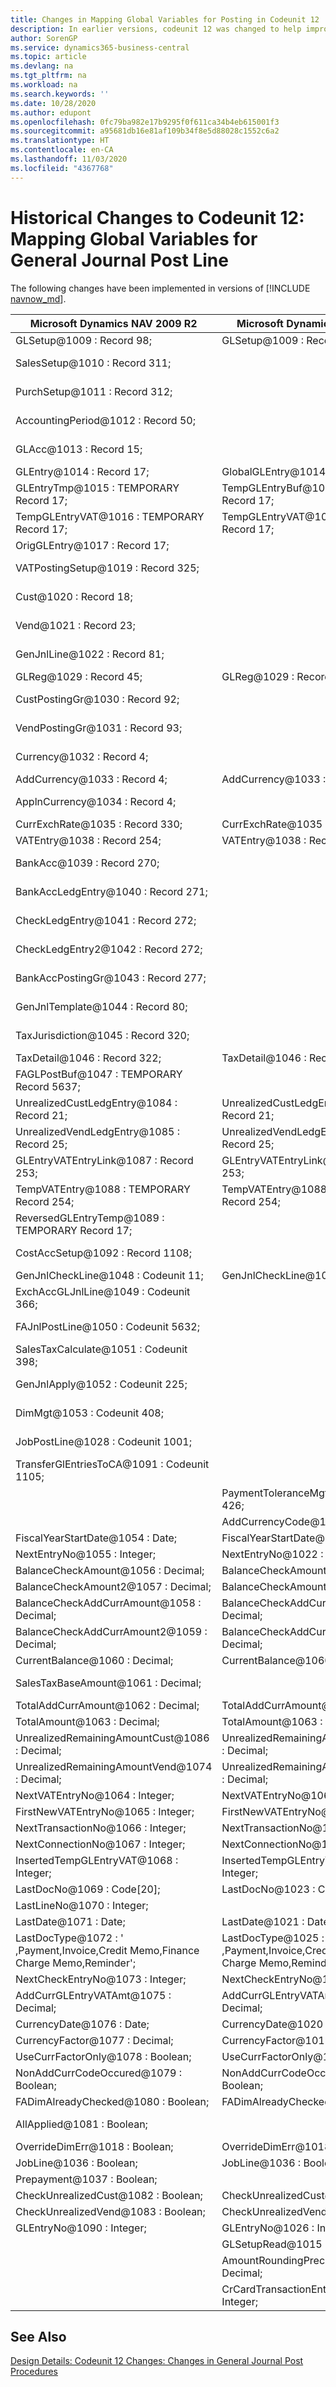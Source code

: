 ```yaml
---
title: Changes in Mapping Global Variables for Posting in Codeunit 12
description: In earlier versions, codeunit 12 was changed to help improve performance in posting from the general journal. Learn about the changes to the global variables.
author: SorenGP
ms.service: dynamics365-business-central
ms.topic: article
ms.devlang: na
ms.tgt_pltfrm: na
ms.workload: na
ms.search.keywords: ''
ms.date: 10/28/2020
ms.author: edupont
ms.openlocfilehash: 0fc79ba982e17b9295f0f611ca34b4eb615001f3
ms.sourcegitcommit: a95681db16e81af109b34f8e5d88028c1552c6a2
ms.translationtype: HT
ms.contentlocale: en-CA
ms.lasthandoff: 11/03/2020
ms.locfileid: "4367768"
---
```

# <a name="historical-changes-to-codeunit-12-mapping-global-variables-for-general-journal-post-line"></a>Historical Changes to Codeunit 12: Mapping Global Variables for General Journal Post Line

The following changes have been implemented in versions of [!INCLUDE [navnow_md](includes/navnow_md.md)].  

|**Microsoft Dynamics NAV 2009 R2**|**Microsoft Dynamics NAV 2013 R2**|**Comment**|  
|----------------------------------------|----------------------------------------|-----------------|  
|GLSetup@1009 : Record 98;|GLSetup@1009 : Record 98;|Unchanged|  
|SalesSetup@1010 : Record 311;||Changed to Local|  
|PurchSetup@1011 : Record 312;||Changed to Local|  
|AccountingPeriod@1012 : Record 50;||Changed to Local|  
|GLAcc@1013 : Record 15;||Changed to Local|  
|GLEntry@1014 : Record 17;|GlobalGLEntry@1014 : Record 17;|Renamed|  
|GLEntryTmp@1015 : TEMPORARY Record 17;|TempGLEntryBuf@1010 : TEMPORARY Record 17;|Renamed|  
|TempGLEntryVAT@1016 : TEMPORARY Record 17;|TempGLEntryVAT@1016 : TEMPORARY Record 17;|Unchanged|  
|OrigGLEntry@1017 : Record 17;||Deleted|  
|VATPostingSetup@1019 : Record 325;||Changed to Local|  
|Cust@1020 : Record 18;||Changed to Local|  
|Vend@1021 : Record 23;||Changed to Local|  
|GenJnlLine@1022 : Record 81;||Changed to Local|  
|GLReg@1029 : Record 45;|GLReg@1029 : Record 45;|Unchanged|  
|CustPostingGr@1030 : Record 92;||Changed to Local|  
|VendPostingGr@1031 : Record 93;||Changed to Local|  
|Currency@1032 : Record 4;||Changed to Local|  
|AddCurrency@1033 : Record 4;|AddCurrency@1033 : Record 4;|Unchanged|  
|ApplnCurrency@1034 : Record 4;||Changed to Local|  
|CurrExchRate@1035 : Record 330;|CurrExchRate@1035 : Record 330;|Unchanged|  
|VATEntry@1038 : Record 254;|VATEntry@1038 : Record 254;|Unchanged|  
|BankAcc@1039 : Record 270;||Changed to Local|  
|BankAccLedgEntry@1040 : Record 271;||Changed to Local|  
|CheckLedgEntry@1041 : Record 272;||Changed to Local|  
|CheckLedgEntry2@1042 : Record 272;||Changed to Local|  
|BankAccPostingGr@1043 : Record 277;||Changed to Local|  
|GenJnlTemplate@1044 : Record 80;||Changed to Local|  
|TaxJurisdiction@1045 : Record 320;||Changed to Local|  
|TaxDetail@1046 : Record 322;|TaxDetail@1046 : Record 322;|Unchanged|  
|FAGLPostBuf@1047 : TEMPORARY Record 5637;||Changed to Local|  
|UnrealizedCustLedgEntry@1084 : Record 21;|UnrealizedCustLedgEntry@1084 : Record 21;|Unchanged|  
|UnrealizedVendLedgEntry@1085 : Record 25;|UnrealizedVendLedgEntry@1085 : Record 25;|Unchanged|  
|GLEntryVATEntryLink@1087 : Record 253;|GLEntryVATEntryLink@1087 : Record 253;|Unchanged|  
|TempVATEntry@1088 : TEMPORARY Record 254;|TempVATEntry@1088 : TEMPORARY Record 254;|Unchanged|  
|ReversedGLEntryTemp@1089 : TEMPORARY Record 17;||Moved to Codeunit17|  
|CostAccSetup@1092 : Record 1108;||Changed to Local|  
|GenJnlCheckLine@1048 : Codeunit 11;|GenJnlCheckLine@1001 : Codeunit 11;|Unchanged|  
|ExchAccGLJnlLine@1049 : Codeunit 366;||Changed to Local|  
|FAJnlPostLine@1050 : Codeunit 5632;||Changed to Local|  
|SalesTaxCalculate@1051 : Codeunit 398;||Changed to Local|  
|GenJnlApply@1052 : Codeunit 225;||Changed to Local|  
|DimMgt@1053 : Codeunit 408;||Changed to Local|  
|JobPostLine@1028 : Codeunit 1001;||Changed to Local|  
|TransferGlEntriesToCA@1091 : Codeunit 1105;||Changed to Local|  
||PaymentToleranceMgt@1002 : Codeunit 426;|Added|  
||AddCurrencyCode@1117 : Code[10];|Added|  
|FiscalYearStartDate@1054 : Date;|FiscalYearStartDate@1011 : Date;|Unchanged|  
|NextEntryNo@1055 : Integer;|NextEntryNo@1022 : Integer;|Unchanged|  
|BalanceCheckAmount@1056 : Decimal;|BalanceCheckAmount@1056 : Decimal;|Unchanged|  
|BalanceCheckAmount2@1057 : Decimal;|BalanceCheckAmount2@1057 : Decimal;|Unchanged|  
|BalanceCheckAddCurrAmount@1058 : Decimal;|BalanceCheckAddCurrAmount@1058 : Decimal;|Unchanged|  
|BalanceCheckAddCurrAmount2@1059 : Decimal;|BalanceCheckAddCurrAmount2@1059 : Decimal;|Unchanged|  
|CurrentBalance@1060 : Decimal;|CurrentBalance@1060 : Decimal;|Unchanged|  
|SalesTaxBaseAmount@1061 : Decimal;||Changed to Local|  
|TotalAddCurrAmount@1062 : Decimal;|TotalAddCurrAmount@1062 : Decimal;|Unchanged|  
|TotalAmount@1063 : Decimal;|TotalAmount@1063 : Decimal;|Unchanged|  
|UnrealizedRemainingAmountCust@1086 : Decimal;|UnrealizedRemainingAmountCust@1086 : Decimal;|Unchanged|  
|UnrealizedRemainingAmountVend@1074 : Decimal;|UnrealizedRemainingAmountVend@1074 : Decimal;|Unchanged|  
|NextVATEntryNo@1064 : Integer;|NextVATEntryNo@1064 : Integer;|Unchanged|  
|FirstNewVATEntryNo@1065 : Integer;|FirstNewVATEntryNo@1065 : Integer;|Unchanged|  
|NextTransactionNo@1066 : Integer;|NextTransactionNo@1066 : Integer;|Unchanged|  
|NextConnectionNo@1067 : Integer;|NextConnectionNo@1067 : Integer;|Unchanged|  
|InsertedTempGLEntryVAT@1068 : Integer;|InsertedTempGLEntryVAT@1027 : Integer;|Unchanged|  
|LastDocNo@1069 : Code[20];|LastDocNo@1023 : Code[20];|Unchanged|  
|LastLineNo@1070 : Integer;||Deleted|  
|LastDate@1071 : Date;|LastDate@1021 : Date;|Unchanged|  
|LastDocType@1072 : ' ,Payment,Invoice,Credit Memo,Finance Charge Memo,Reminder';|LastDocType@1025 : ' ,Payment,Invoice,Credit Memo,Finance Charge Memo,Reminder';|Unchanged|  
|NextCheckEntryNo@1073 : Integer;|NextCheckEntryNo@1028 : Integer;|Unchanged|  
|AddCurrGLEntryVATAmt@1075 : Decimal;|AddCurrGLEntryVATAmt@1017 : Decimal;|Unchanged|  
|CurrencyDate@1076 : Date;|CurrencyDate@1020 : Date;|Unchanged|  
|CurrencyFactor@1077 : Decimal;|CurrencyFactor@1019 : Decimal;|Unchanged|  
|UseCurrFactorOnly@1078 : Boolean;|UseCurrFactorOnly@1078 : Boolean;|Unchanged|  
|NonAddCurrCodeOccured@1079 : Boolean;|NonAddCurrCodeOccured@1079 : Boolean;|Unchanged|  
|FADimAlreadyChecked@1080 : Boolean;|FADimAlreadyChecked@1080 : Boolean;|Unchanged|  
|AllApplied@1081 : Boolean;||Changed to Local|  
|OverrideDimErr@1018 : Boolean;|OverrideDimErr@1018 : Boolean;|Unchanged|  
|JobLine@1036 : Boolean;|JobLine@1036 : Boolean;|Unchanged|  
|Prepayment@1037 : Boolean;||Deleted|  
|CheckUnrealizedCust@1082 : Boolean;|CheckUnrealizedCust@1082 : Boolean;|Unchanged|  
|CheckUnrealizedVend@1083 : Boolean;|CheckUnrealizedVend@1083 : Boolean;|Unchanged|  
|GLEntryNo@1090 : Integer;|GLEntryNo@1026 : Integer;|Unchanged|  
||GLSetupRead@1015 : Boolean;|Added|  
||AmountRoundingPrecision@1012 : Decimal;|Added|  
||CrCardTransactionEntryNo@1013 : Integer;|Added|  

## <a name="see-also"></a>See Also  
 [Design Details: Codeunit 12 Changes: Changes in General Journal Post Procedures](design-details-codeunit-12-changes-changes-in-general-journal-post-procedures.md)
